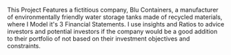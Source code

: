 This Project Features a fictitious company, Blu Containers, a manufacturer of environmentally friendly water storage tanks made of recycled materials, where I Model it's 3 Financial Statements. I use insights and Ratios to advice investors and potential investors if the company would be a good addition to their portfolio of not based on their investment objectives and constraints.
